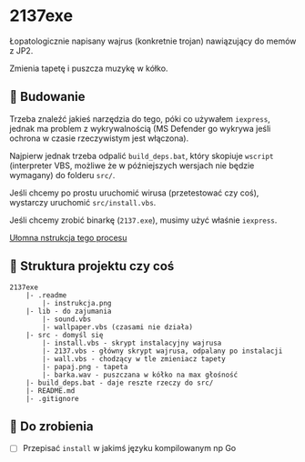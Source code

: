# 2137exe

Łopatologicznie napisany wajrus (konkretnie trojan) nawiązujący do memów z JP2.

Zmienia tapetę i puszcza muzykę w kółko.

## 🧱 Budowanie

Trzeba znaleźć jakieś narzędzia do tego, póki co używałem `iexpress`, jednak ma problem z wykrywalnością (MS Defender go wykrywa jeśli ochrona w czasie rzeczywistym jest włączona).

Najpierw jednak trzeba odpalić `build_deps.bat`, który skopiuje `wscript` (interpreter VBS, możliwe że w późniejszych wersjach nie będzie wymagany) do folderu `src/`.

Jeśli chcemy po prostu uruchomić wirusa (przetestować czy coś), wystarczy uruchomić `src/install.vbs`.

Jeśli chcemy zrobić binarkę (`2137.exe`), musimy użyć właśnie `iexpress`.

[Ułomna nstrukcja tego procesu](.readme/instrukcja.png)

## 📂 Struktura projektu czy coś

```
2137exe
	|- .readme
		|- instrukcja.png
	|- lib - do zajumania
		|- sound.vbs
		|- wallpaper.vbs (czasami nie działa)
	|- src - domyśl się
		|- install.vbs - skrypt instalacyjny wajrusa
		|- 2137.vbs - główny skrypt wajrusa, odpalany po instalacji
		|- wall.vbs - chodzący w tle zmieniacz tapety
		|- papaj.png - tapeta
		|- barka.wav - puszczana w kółko na max głośność
	|- build_deps.bat - daje reszte rzeczy do src/
	|- README.md
	|- .gitignore
```


## 📝 Do zrobienia

- [ ] Przepisać `install` w jakimś języku kompilowanym np Go